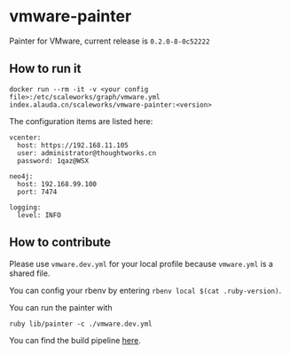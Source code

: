 # vmware-painter

Painter for VMware, current release is `0.2.0-8-0c52222`

## How to run it

    docker run --rm -it -v <your config file>:/etc/scaleworks/graph/vmware.yml index.alauda.cn/scaleworks/vmware-painter:<version>


The configuration items are listed here:


    vcenter:
      host: https://192.168.11.105
      user: administrator@thoughtworks.cn
      password: 1qaz@WSX

    neo4j:
      host: 192.168.99.100
      port: 7474

    logging:
      level: INFO  

## How to contribute

Please use `vmware.dev.yml` for your local profile because `vmware.yml` is a shared file.

You can config your rbenv by entering `rbenv local $(cat .ruby-version)`.  

You can run the painter with

    ruby lib/painter -c ./vmware.dev.yml

You can find the build pipeline [here](https://10.202.128.140:8154/go/tab/pipeline/history/vmware-painter-build).
